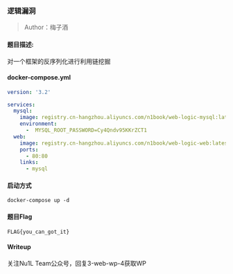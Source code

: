 ### 逻辑漏洞

>Author：梅子酒

#### 题目描述: 

对一个框架的反序列化进行利用链挖掘

#### docker-compose.yml

```yaml
version: '3.2'

services:
  mysql:
    image: registry.cn-hangzhou.aliyuncs.com/n1book/web-logic-mysql:latest
    environment:
      -  MYSQL_ROOT_PASSWORD=Cy4Qndv95KKrZCT1
  web:
    image: registry.cn-hangzhou.aliyuncs.com/n1book/web-logic-web:latest
    ports:
      - 80:80
    links:
      - mysql
```

#### 启动方式

`docker-compose up -d`

#### 题目Flag

`FLAG{you_can_got_it}`


#### Writeup

关注Nu1L Team公众号，回复3-web-wp-4获取WP
